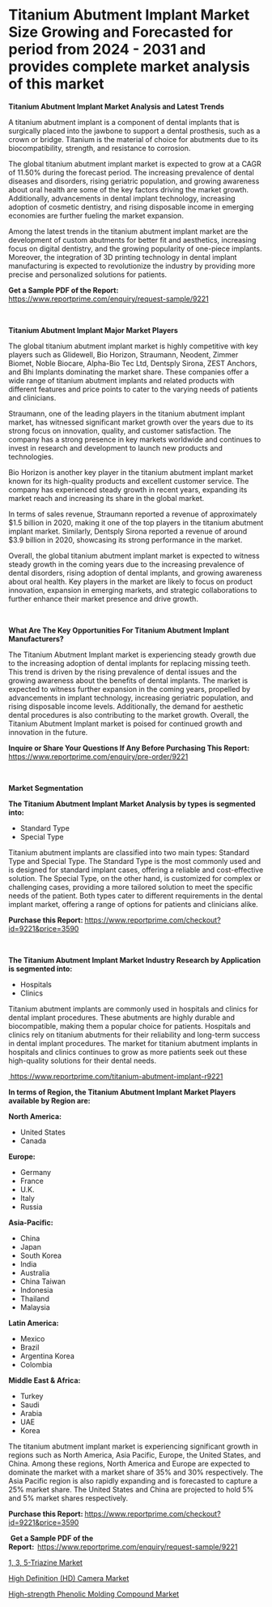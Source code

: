 <p><h1>Titanium Abutment Implant Market Size Growing and Forecasted for period from 2024 - 2031 and provides complete market analysis of this market</h1></p><p><strong>Titanium Abutment Implant Market Analysis and Latest Trends</strong></p>
<p><p>A titanium abutment implant is a component of dental implants that is surgically placed into the jawbone to support a dental prosthesis, such as a crown or bridge. Titanium is the material of choice for abutments due to its biocompatibility, strength, and resistance to corrosion.</p><p>The global titanium abutment implant market is expected to grow at a CAGR of 11.50% during the forecast period. The increasing prevalence of dental diseases and disorders, rising geriatric population, and growing awareness about oral health are some of the key factors driving the market growth. Additionally, advancements in dental implant technology, increasing adoption of cosmetic dentistry, and rising disposable income in emerging economies are further fueling the market expansion.</p><p>Among the latest trends in the titanium abutment implant market are the development of custom abutments for better fit and aesthetics, increasing focus on digital dentistry, and the growing popularity of one-piece implants. Moreover, the integration of 3D printing technology in dental implant manufacturing is expected to revolutionize the industry by providing more precise and personalized solutions for patients.</p></p>
<p><strong>Get a Sample PDF of the Report:&nbsp;</strong> <a href="https://www.reportprime.com/enquiry/request-sample/9221">https://www.reportprime.com/enquiry/request-sample/9221</a></p>
<p>&nbsp;</p>
<p><strong>Titanium Abutment Implant Major Market Players</strong></p>
<p><p>The global titanium abutment implant market is highly competitive with key players such as Glidewell, Bio Horizon, Straumann, Neodent, Zimmer Biomet, Noble Biocare, Alpha-Bio Tec Ltd, Dentsply Sirona, ZEST Anchors, and Bhi Implants dominating the market share. These companies offer a wide range of titanium abutment implants and related products with different features and price points to cater to the varying needs of patients and clinicians.</p><p>Straumann, one of the leading players in the titanium abutment implant market, has witnessed significant market growth over the years due to its strong focus on innovation, quality, and customer satisfaction. The company has a strong presence in key markets worldwide and continues to invest in research and development to launch new products and technologies.</p><p>Bio Horizon is another key player in the titanium abutment implant market known for its high-quality products and excellent customer service. The company has experienced steady growth in recent years, expanding its market reach and increasing its share in the global market.</p><p>In terms of sales revenue, Straumann reported a revenue of approximately $1.5 billion in 2020, making it one of the top players in the titanium abutment implant market. Similarly, Dentsply Sirona reported a revenue of around $3.9 billion in 2020, showcasing its strong performance in the market.</p><p>Overall, the global titanium abutment implant market is expected to witness steady growth in the coming years due to the increasing prevalence of dental disorders, rising adoption of dental implants, and growing awareness about oral health. Key players in the market are likely to focus on product innovation, expansion in emerging markets, and strategic collaborations to further enhance their market presence and drive growth.</p></p>
<p>&nbsp;</p>
<p><strong>What Are The Key Opportunities For Titanium Abutment Implant Manufacturers?</strong></p>
<p><p>The Titanium Abutment Implant market is experiencing steady growth due to the increasing adoption of dental implants for replacing missing teeth. This trend is driven by the rising prevalence of dental issues and the growing awareness about the benefits of dental implants. The market is expected to witness further expansion in the coming years, propelled by advancements in implant technology, increasing geriatric population, and rising disposable income levels. Additionally, the demand for aesthetic dental procedures is also contributing to the market growth. Overall, the Titanium Abutment Implant market is poised for continued growth and innovation in the future.</p></p>
<p><strong>Inquire or Share Your Questions If Any Before Purchasing This Report:</strong> <a href="https://www.reportprime.com/enquiry/pre-order/9221">https://www.reportprime.com/enquiry/pre-order/9221</a></p>
<p>&nbsp;</p>
<p><strong>Market Segmentation</strong></p>
<p><strong>The Titanium Abutment Implant Market Analysis by types is segmented into:</strong></p>
<p><ul><li>Standard Type</li><li>Special Type</li></ul></p>
<p><p>Titanium abutment implants are classified into two main types: Standard Type and Special Type. The Standard Type is the most commonly used and is designed for standard implant cases, offering a reliable and cost-effective solution. The Special Type, on the other hand, is customized for complex or challenging cases, providing a more tailored solution to meet the specific needs of the patient. Both types cater to different requirements in the dental implant market, offering a range of options for patients and clinicians alike.</p></p>
<p><strong>Purchase this Report:&nbsp;</strong><a href="https://www.reportprime.com/checkout?id=9221&price=3590">https://www.reportprime.com/checkout?id=9221&price=3590</a></p>
<p>&nbsp;</p>
<p><strong>The Titanium Abutment Implant Market Industry Research by Application is segmented into:</strong></p>
<p><ul><li>Hospitals</li><li>Clinics</li></ul></p>
<p><p>Titanium abutment implants are commonly used in hospitals and clinics for dental implant procedures. These abutments are highly durable and biocompatible, making them a popular choice for patients. Hospitals and clinics rely on titanium abutments for their reliability and long-term success in dental implant procedures. The market for titanium abutment implants in hospitals and clinics continues to grow as more patients seek out these high-quality solutions for their dental needs.</p></p>
<p><a href="https://www.reportprime.com/titanium-abutment-implant-r9221">&nbsp;https://www.reportprime.com/titanium-abutment-implant-r9221</a></p>
<p><strong>In terms of Region, the Titanium Abutment Implant Market Players available by Region are:</strong></p>
<p>
    <p> <strong> North America: </strong>
        <ul>
            <li>United States</li>
            <li>Canada</li>
        </ul>
        </p> 
    <p> <strong> Europe: </strong>
        <ul>
            <li>Germany</li>
            <li>France</li>
            <li>U.K.</li>
            <li>Italy</li>
            <li>Russia</li>
        </ul>
        </p> 
    <p> <strong> Asia-Pacific: </strong>
        <ul>
            <li>China</li>
            <li>Japan</li>
            <li>South Korea</li>
            <li>India</li>
            <li>Australia</li>
            <li>China Taiwan</li>
            <li>Indonesia</li>
            <li>Thailand</li>
            <li>Malaysia</li>
        </ul>
        </p> 
    <p> <strong> Latin America: </strong>
        <ul>
            <li>Mexico</li>
            <li>Brazil</li>
            <li>Argentina Korea</li>
            <li>Colombia</li>
        </ul>
        </p> 
    <p> <strong> Middle East & Africa: </strong>
        <ul>
            <li>Turkey</li>
            <li>Saudi</li>
            <li>Arabia</li>
            <li>UAE</li>
            <li>Korea</li>
        </ul>
    </p>
    </p>
<p><p>The titanium abutment implant market is experiencing significant growth in regions such as North America, Asia Pacific, Europe, the United States, and China. Among these regions, North America and Europe are expected to dominate the market with a market share of 35% and 30% respectively. The Asia Pacific region is also rapidly expanding and is forecasted to capture a 25% market share. The United States and China are projected to hold 5% and 5% market shares respectively.</p></p>
<p><strong>Purchase this Report: </strong><a href="https://www.reportprime.com/checkout?id=9221&price=3590">https://www.reportprime.com/checkout?id=9221&price=3590</a></p>
<p>&nbsp;<strong>Get a Sample PDF of the Report:&nbsp;&nbsp;</strong><a href="https://www.reportprime.com/enquiry/request-sample/9221">https://www.reportprime.com/enquiry/request-sample/9221</a></p>
<p><strong></strong></p>
<p><p><a href="https://www.linkedin.com/pulse/1-3-5-triazine-market-centers-aspects-growth-share-opportunity-hiyrf?trackingId=fc2R4zXU2LI3VbY6KY4xOQ%3D%3D">1, 3, 5-Triazine Market</a></p><p><a href="https://www.linkedin.com/pulse/high-definition-hd-camera-market-size-focuses-dynamics-in-depth-74xee?trackingId=bcoDhwawgiAZ%2Bow5nZC7Iw%3D%3D">High Definition (HD) Camera Market</a></p><p><a href="https://www.linkedin.com/pulse/high-strength-phenolic-molding-compound-market-challenges-ytufe?trackingId=2759ezK1XzSitUpvomKfZQ%3D%3D">High-strength Phenolic Molding Compound Market</a></p></p>
